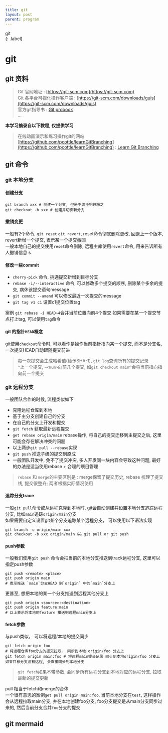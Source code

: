 ```yaml
---
title: git
layout: post
parent: program
---
```


git  
{: .label}

# git

## git 资料

> Git 官网地址 : [https://git-scm.com](https://git-scm.com)  
> Git 各平台可视化操作客户端 : [https://git-scm.com/downloads/guis](https://git-scm.com/downloads/guis)  
> 官方git指导书 : [Git probook](https://git-scm.com/book/en/v2)  
> ...

**本学习摘录自以下教程, 仅提供学习**  

> 在线动画演示和练习操作git的网站 [https://github.com/pcottle/learnGitBranching](https://github.com/pcottle/learnGitBranching) : [Learn Git Branching](https://learngitbranching.js.org)  

## git 命令 

### git 本地分支

#### 创建分支

```shell
git branch xxx # 创建一个分支, 但是不切换到锌粉之
git checkout -b xxx # 创建并切换新分支 
```

#### 撤销变更

一般有2个命令, `git reset` `git revert`, reset命令彻底删除更改, 回退上一个版本, revert新增一个提交, 表示某一个提交撤回  
一般本地自己的提交使用`reset`命令删除, 远程主库使用`revert`命令, 用来告诉所有人撤销信息  s

#### 修改一些commit

- `cherry-pick` 命令, 挑选提交新增到目标分支  
- `rebase -i/--interactive` 命令, 可以修改多个提交的顺序, 删除某个多余的提交, 病休该提交语句message  
- `git commit --amend` 可以修改最近一次提交的message
- `git tag v1 c1` 设置c1提交位置tag  

案例 `git rebase -i HEAD~4`合并当前位置向前4个提交 
如果需要在某一个提交节点打上tag, 可以使用`tag`命令

#### git 的指针`HEAD`概念

git使用`checkout`命令时, 可以看作是操作当前指针指向某一个提交, 而不是分支名, 一次提交HEAD自动跟随提交前进  

> 每一次提交会生成哈希值(给予SHA-1), `git log`查询所有的提交记录  
> `^`上一个提交, `~<num>`向前几个提交, 如`git checkout main^`会将当前指向指向前一个提交

### git 远程分支 

一般团队合作的时候, 流程类似如下  
- 克隆远程仓库到本地
- 基于主分支创建自己的分支
- 在自己的分支上开发和提交
- `git fetch` 获取最新远程提交
- `get rebase origin/main` rebase操作, 将自己的提交迁移到主提交之后, 这里可能会存在解决冲突的问题
- 以上两步`git pull --rebase`实现
- `git push` 推送子级的提交到原成
- 一般团队开发中, 免不了提交冲突, 多人开发同一块内容会导致这种问题, 最好的办法是适当使用rebase + 合理的项目管理 

> `rebase` 和 `merge`的主要区别是 : merge保留了提交历史, rebase 梳理了提交线, 提交很整齐; 两者根据实际情况使用  

#### 追踪分支trace

一般`git pull`命令或从远程克隆到本地时, git会自动创建并设置本地分支追踪远程分支, 比如`main`追踪`origin/main`分支  
如果需要自定义设置git某个分支追踪某个远程分支， 可以使用以下语法实现  

```shell
git branch -u origin/main xxx 
git checkout -b xxx origin/main && git pull or git push
```

#### push参数

一般我们使用`git push` 命令会把当前的本地分支推送到track远程分支, 这里可以指定push参数  
```shell
git push <remote> <place>
git push origin main
# 表示推送 `main`分支HEAD 到`origin` 中的`main`分支上 
```
更甚至, 想把本地的某一个分支推送到远程其他分支上  
```shell
git push origin <source>:<destination> 
git push origin feature:main
# 以上表示将本地的feature 推送到远程main分支上 
```

#### fetch参数

与push类似， 可以将远程/本地的提交同步  

```shell
git fetch origin foo
# 将远程仓库foo分支的提交拉取， 同步到本地 origin/foo 分支上
git fetch origin main:foo # 将远程main提交记录 同步到本地origin/foo 分支上
如果目标分支没有远程, 会直接同步到本地分支
```

> `git fetch`如果不带参数, 会同步所有远程分支到本地对应的远程分支, 拉取最新的提交更新  

pull 相当于fetch和merge的合体  
一个很有意思的案例`get pull origin main:foo`, 当前本地分支在`test`, 这样操作会从远程拉取main分支, 并在本地创建foo分支, foo分支提交是从main分支同步过来的, 然后当前分支合并`foo`分支的提交  

## git mermaid 



